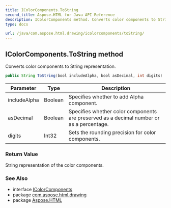 ```yaml
---
title: IColorComponents.ToString
second_title: Aspose.HTML for Java API Reference
description: IColorComponents method. Converts color components to String representation
type: docs

url: /java/com.aspose.html.drawing/icolorcomponents/toString/
---
```

## IColorComponents.ToString method

Converts color components to String representation.

```java
public String ToString(bool includeAlpha, bool asDecimal, int digits)
```

| Parameter | Type | Description |
| --- | --- | --- |
| includeAlpha | Boolean | Specifies whether to add Alpha component. |
| asDecimal | Boolean | Specifies whether color components are preserved as a decimal number or as a percentage. |
| digits | Int32 | Sets the rounding precision for color components. |

### Return Value

String representation of the color components.

### See Also

* interface [IColorComponents](../)
* package [com.aspose.html.drawing](../../../com.aspose.html.drawing/)
* package [Aspose.HTML](../../../)
